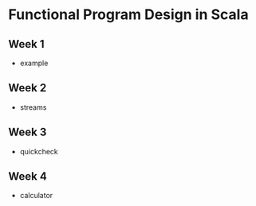 # Functional Program Design in Scala #

## Week 1 ##

* example

## Week 2 ##

* streams

## Week 3 ##

* quickcheck

## Week 4 ##

* calculator

